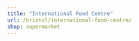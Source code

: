 ```yaml
---
title: "International Food Centre"
url: /bristol/international-food-centre/
shop: supermarket
---
```


